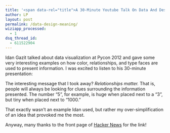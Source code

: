 ```yaml
---
title: '<span data-rel="title">A 30-Minute Youtube Talk On Data And Design</span>'
author: LP
layout: post
permalink: /data-design-meaning/
wiziapp_processed:
  - 1
dsq_thread_id:
  - 611522904
---
```

<span data-rel="content">

<p>
  Idan Gazit talked about data visualization at Pycon 2012 and gave some very interesting examples on how color, relationships, and type faces are used to present information. I was excited to listen to his 30-minute presentation:
</p>

<p>
</p>

<p>
  The interesting message that I took away? <em>Relationships matter.</em> That is, people will always be looking for clues surrounding the information presented. The number &#8220;5&#8221;, for example, is huge when placed next to a &#8220;3&#8221;, but tiny when placed next to &#8220;1000.&#8221;
</p>

<p>
  That exactly wasn&#8217;t an example Idan used, but rather my over-simplification of an idea that provoked me the most.
</p>

<p>
  Anyway, many thanks to the front page of <a href="http://news.ycombinator.com">Hacker News</a> for the link!
</p></span>